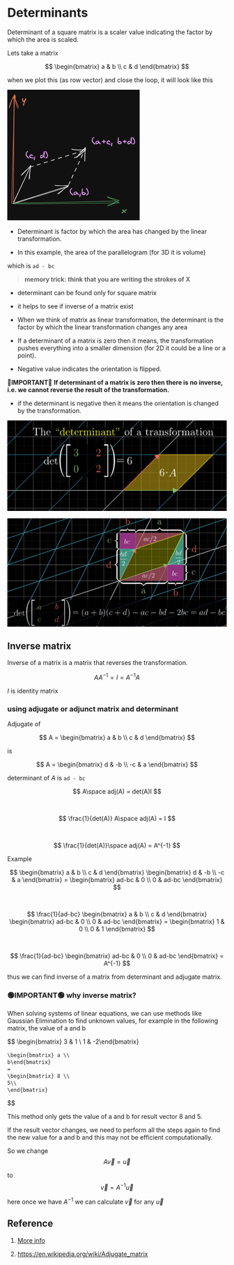 # Determinants

Determinant of a square matrix is a scaler value indicating the factor by which the area is scaled.

Lets take a matrix

$$
\begin{bmatrix}
a & b \\
c & d
\end{bmatrix}
$$

when we plot this (as row vector) and close the loop, it will look like this

![image matrix plotter as vector](./img/006_determinant.excalidraw.png)

* Determinant is factor by which the area has changed by the linear transformation.

* In this example, the area of the parallelogram (for 3D it is volume)

which is `ad - bc`

> **memory trick: think that you are writing the strokes of X**

* determinant can be found only for square matrix
* it helps to see if inverse of a matrix exist

* When we think of matrix as linear transformation, the determinant is the factor by which the linear transformation changes any area

* If a determinant of a matrix is zero then it means, the transformation pushes everything into a smaller dimension (for 2D it could be a line or a point).

* Negative value indicates the orientation is flipped.

🔴**IMPORTANT**🔴 **If determinant of a matrix is zero then there is no inverse, i.e. we cannot reverse the result of the transformation.**

* if the determinant is negative then it means the orientation is changed by the transformation.

![image](img/006.Determinants-0902155044.png)

![image](img/006.Determinants-0902164220.png)

## Inverse matrix

Inverse of a matrix is a matrix that reverses the transformation.

$$
    AA^{-1} = I = A^{-1}A
$$

$I$ is identity matrix

### using adjugate or adjunct matrix and determinant

Adjugate of

$$
A = \begin{bmatrix} a & b \\
c & d \end{bmatrix}
$$

is

$$
A = \begin{bmatrix} d & -b \\
-c & a \end{bmatrix}
$$

determinant of $A$ is `ad - bc`

$$
    A\space adj(A) = det(A)I
$$

&nbsp;

$$
   \frac{1}{det(A)} A\space adj(A) = I
$$

&nbsp;

$$
   \frac{1}{det(A)}\space adj(A) = A^{-1}
$$

Example

$$
\begin{bmatrix} a & b \\
c & d \end{bmatrix} \begin{bmatrix} d & -b \\
-c & a \end{bmatrix} = \begin{bmatrix} ad-bc & 0 \\
0 & ad-bc \end{bmatrix}
$$

&nbsp;

$$
\frac{1}{ad-bc} \begin{bmatrix} a & b \\
c & d \end{bmatrix}  \begin{bmatrix} ad-bc & 0 \\
0 & ad-bc \end{bmatrix} = \begin{bmatrix} 1 & 0
\\ 0 & 1 \end{bmatrix}
$$

&nbsp;

$$
\frac{1}{ad-bc}  \begin{bmatrix} ad-bc & 0 \\
0 & ad-bc \end{bmatrix} = A^{-1}
$$

thus we can find inverse of a matrix from determinant and adjugate matrix.

### 🟢IMPORTANT🟢 why inverse matrix?

When solving systems of linear equations, we can use methods like Gaussian Elimination to find unknown values, for example in the following matrix, the value of a and b

$$
    \begin{bmatrix} 3 & 1 \\
    1 & -2\end{bmatrix}

    \begin{bmatrix} a \\
    b\end{bmatrix}
    =
    \begin{bmatrix} 8 \\
    5\\
    \end{bmatrix}
$$

This method only gets the value of a and b for result vector 8 and 5.

If the result vector changes, we need to perform all the steps again to find the new value for a and b and this may not be efficient computationally.

So we change
$$
    A\vec{v} = \vec{u}
$$

to
$$
    \vec{v} = A^{-1}\vec{u}
$$

here once we have $A^{-1}$ we can calculate $\vec{v}$ for any $\vec{u}$



## Reference

1. [More info](https://www.mathsisfun.com/algebra/matrix-determinant.html)

2. <https://en.wikipedia.org/wiki/Adjugate_matrix>
